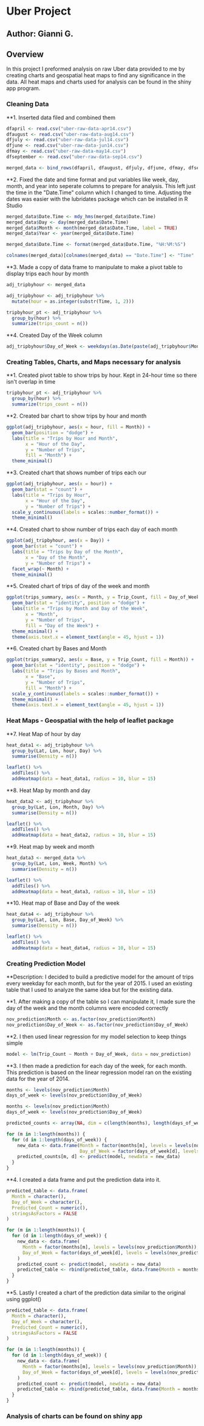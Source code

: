 # Uber Project
## Author: Gianni G.
## Overview
  In this project I preformed analysis on raw Uber data provided to me by creating charts and geospatial heat maps to find any significance in the data. All heat maps and charts used for analysis can be found in the shiny app program.

### Cleaning Data

**1. Inserted data filed and combined them

```r
dfapril <- read.csv("uber-raw-data-apr14.csv")
dfaugust <- read.csv("uber-raw-data-aug14.csv")
dfjuly <- read.csv("uber-raw-data-jul14.csv")
dfjune <- read.csv("uber-raw-data-jun14.csv")
dfmay <- read.csv("uber-raw-data-may14.csv")
dfseptember <- read.csv("uber-raw-data-sep14.csv")

merged_data <- bind_rows(dfapril, dfaugust, dfjuly, dfjune, dfmay, dfseptember)
```
**2. Fixed the date and time format and put variables like week, day, month, and year into seperate columns to prepare for analysis. This left just the time in the "Date.Time" column which I changed to time. Adjusting the dates was easier with the lubridates package which can be installed in R Studio

```r
merged_data$Date.Time <- mdy_hms(merged_data$Date.Time)
merged_data$Day <- day(merged_data$Date.Time)
merged_data$Month <- month(merged_data$Date.Time, label = TRUE)
merged_data$Year <- year(merged_data$Date.Time)

merged_data$Date.Time <- format(merged_data$Date.Time, "%H:%M:%S")

colnames(merged_data)[colnames(merged_data) == "Date.Time"] <- "Time"
```
**3. Made a copy of data frame to manipulate to make a pivot table to display trips each hour by month

```r
adj_tripbyhour <- merged_data

adj_tripbyhour <- adj_tripbyhour %>%
  mutate(hour = as.integer(substr(Time, 1, 2)))

tripbyhour_pt <- adj_tripbyhour %>%
  group_by(hour) %>%
  summarize(trips_count = n())
```
**4. Created Day of the Week column

```r
adj_tripbyhour$Day_of_Week <- weekdays(as.Date(paste(adj_tripbyhour$Month, adj_tripbyhour$Day), format = "%B %d"))
```

### Creating Tables, Charts, and Maps necessary for analysis

**1. Created pivot table to show trips by hour. Kept in 24-hour time so there isn't overlap in time
```r
tripbyhour_pt <- adj_tripbyhour %>%
  group_by(hour) %>%
  summarize(trips_count = n())
```

**2. Created bar chart to show trips by hour and month
```r
ggplot(adj_tripbyhour, aes(x = hour, fill = Month)) +
  geom_bar(position = "dodge") +
  labs(title = "Trips by Hour and Month",
       x = "Hour of the Day",
       y = "Number of Trips",
       fill = "Month") +
  theme_minimal()
```

**3. Created chart that shows number of trips each our
```r
ggplot(adj_tripbyhour, aes(x = hour)) +
  geom_bar(stat = "count") +
  labs(title = "Trips by Hour",
       x = "Hour of the Day",
       y = "Number of Trips") +
  scale_y_continuous(labels = scales::number_format()) + 
  theme_minimal()
```

**4. Created chart to show number of trips each day of each month
```r
ggplot(adj_tripbyhour, aes(x = Day)) +
  geom_bar(stat = "count") +
  labs(title = "Trips by Day of the Month",
       x = "Day of the Month",
       y = "Number of Trips") +
  facet_wrap(~ Month) +
  theme_minimal()
```

**5. Created chart of trips of day of the week and month
```r
ggplot(trips_summary, aes(x = Month, y = Trip_Count, fill = Day_of_Week)) +
  geom_bar(stat = "identity", position = "dodge") +
  labs(title = "Trips by Month and Day of the Week",
       x = "Month",
       y = "Number of Trips",
       fill = "Day of the Week") +
  theme_minimal() +
  theme(axis.text.x = element_text(angle = 45, hjust = 1))
```

**6. Created chart by Bases and Month
```r
ggplot(trips_summary2, aes(x = Base, y = Trip_Count, fill = Month)) +
  geom_bar(stat = "identity", position = "dodge") +
  labs(title = "Trips by Bases and Month",
       x = "Base",
       y = "Number of Trips",
       fill = "Month") +
  scale_y_continuous(labels = scales::number_format()) + 
  theme_minimal() +
  theme(axis.text.x = element_text(angle = 45, hjust = 1))
```
### Heat Maps - Geospatial with the help of leaflet package
**7. Heat Map of hour by day
```r
heat_data1 <- adj_tripbyhour %>%
  group_by(Lat, Lon, hour, Day) %>%
  summarise(Density = n())

leaflet() %>%
  addTiles() %>%
  addHeatmap(data = heat_data1, radius = 10, blur = 15)
```

**8. Heat Map by month and day
```r
heat_data2 <- adj_tripbyhour %>%
  group_by(Lat, Lon, Month, Day) %>%
  summarise(Density = n())

leaflet() %>%
  addTiles() %>%
  addHeatmap(data = heat_data2, radius = 10, blur = 15)
```

**9. Heat map by week and month
```r
heat_data3 <- merged_data %>%
  group_by(Lat, Lon, Week, Month) %>%
  summarise(Density = n())

leaflet() %>%
  addTiles() %>%
  addHeatmap(data = heat_data3, radius = 10, blur = 15)
```

**10. Heat map of Base and Day of the week
```r
heat_data4 <- adj_tripbyhour %>%
  group_by(Lat, Lon, Base, Day_of_Week) %>%
  summarise(Density = n())

leaflet() %>%
  addTiles() %>%
  addHeatmap(data = heat_data4, radius = 10, blur = 15)
```
### Creating Prediction Model
**Description: I decided to build a predictive model for the amount of trips every weekday for each month, but for the year of 2015. I used an existing table that I used to analyze the same idea but for the existing data.

**1. After making a copy of the table so I can manipulate it, I made sure the day of the week and the month columns were encoded correctly
```r
nov_prediction$Month <- as.factor(nov_prediction$Month)
nov_prediction$Day_of_Week <- as.factor(nov_prediction$Day_of_Week)
```

**2. I then used linear regression for my model selection to keep things simple
```r
model <- lm(Trip_Count ~ Month + Day_of_Week, data = nov_prediction)
```

**3. I then made a prediction for each day of the week, for each month. This prediction is based on the linear regression model ran on the existing data for the year of 2014.
```r
months <- levels(nov_prediction$Month)
days_of_week <- levels(nov_prediction$Day_of_Week)

months <- levels(nov_prediction$Month)
days_of_week <- levels(nov_prediction$Day_of_Week)

predicted_counts <- array(NA, dim = c(length(months), length(days_of_week)))

for (m in 1:length(months)) {
  for (d in 1:length(days_of_week)) {
    new_data <- data.frame(Month = factor(months[m], levels = levels(nov_prediction$Month)),
                           Day_of_Week = factor(days_of_week[d], levels = levels(nov_prediction$Day_of_Week)))
    predicted_counts[m, d] <- predict(model, newdata = new_data)
  }
}
```

**4. I created a data frame and put the prediction data into it.
```r
predicted_table <- data.frame(
  Month = character(), 
  Day_of_Week = character(),  
  Predicted_Count = numeric(),  
  stringsAsFactors = FALSE  
)

for (m in 1:length(months)) {
  for (d in 1:length(days_of_week)) {
    new_data <- data.frame(
      Month = factor(months[m], levels = levels(nov_prediction$Month)),
      Day_of_Week = factor(days_of_week[d], levels = levels(nov_prediction$Day_of_Week))
    )
    predicted_count <- predict(model, newdata = new_data)
    predicted_table <- rbind(predicted_table, data.frame(Month = months[m], Day_of_Week = days_of_week[d], Predicted_Count = predicted_count))
  }
}
```

**5. Lastly I created a chart of the prediction data similar to the original using ggplot()
```r
predicted_table <- data.frame(
  Month = character(), 
  Day_of_Week = character(),  
  Predicted_Count = numeric(),  
  stringsAsFactors = FALSE  
)

for (m in 1:length(months)) {
  for (d in 1:length(days_of_week)) {
    new_data <- data.frame(
      Month = factor(months[m], levels = levels(nov_prediction$Month)),
      Day_of_Week = factor(days_of_week[d], levels = levels(nov_prediction$Day_of_Week))
    )
    predicted_count <- predict(model, newdata = new_data)
    predicted_table <- rbind(predicted_table, data.frame(Month = months[m], Day_of_Week = days_of_week[d], Predicted_Count = predicted_count))
  }
}
```

### Analysis of charts can be found on shiny app



